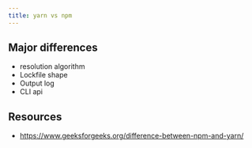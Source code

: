 ```yaml
---
title: yarn vs npm
---
```

## Major differences

- resolution algorithm
- Lockfile shape
- Output log
- CLI api

## Resources

- https://www.geeksforgeeks.org/difference-between-npm-and-yarn/

